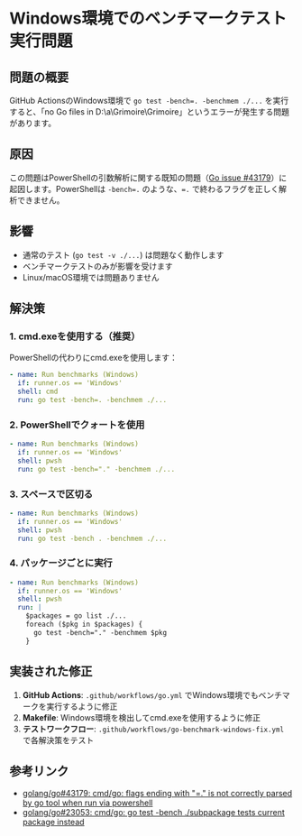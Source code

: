 # Windows環境でのベンチマークテスト実行問題

## 問題の概要

GitHub ActionsのWindows環境で `go test -bench=. -benchmem ./...` を実行すると、「no Go files in D:\a\Grimoire\Grimoire」というエラーが発生する問題があります。

## 原因

この問題はPowerShellの引数解析に関する既知の問題（[Go issue #43179](https://github.com/golang/go/issues/43179)）に起因します。PowerShellは `-bench=.` のような、`=.` で終わるフラグを正しく解析できません。

## 影響

- 通常のテスト (`go test -v ./...`) は問題なく動作します
- ベンチマークテストのみが影響を受けます
- Linux/macOS環境では問題ありません

## 解決策

### 1. cmd.exeを使用する（推奨）

PowerShellの代わりにcmd.exeを使用します：

```yaml
- name: Run benchmarks (Windows)
  if: runner.os == 'Windows'
  shell: cmd
  run: go test -bench=. -benchmem ./...
```

### 2. PowerShellでクォートを使用

```yaml
- name: Run benchmarks (Windows)
  if: runner.os == 'Windows'
  shell: pwsh
  run: go test -bench="." -benchmem ./...
```

### 3. スペースで区切る

```yaml
- name: Run benchmarks (Windows)
  if: runner.os == 'Windows'
  shell: pwsh
  run: go test -bench . -benchmem ./...
```

### 4. パッケージごとに実行

```yaml
- name: Run benchmarks (Windows)
  if: runner.os == 'Windows'
  shell: pwsh
  run: |
    $packages = go list ./...
    foreach ($pkg in $packages) {
      go test -bench="." -benchmem $pkg
    }
```

## 実装された修正

1. **GitHub Actions**: `.github/workflows/go.yml` でWindows環境でもベンチマークを実行するように修正
2. **Makefile**: Windows環境を検出してcmd.exeを使用するように修正
3. **テストワークフロー**: `.github/workflows/go-benchmark-windows-fix.yml` で各解決策をテスト

## 参考リンク

- [golang/go#43179: cmd/go: flags ending with "=." is not correctly parsed by go tool when run via powershell](https://github.com/golang/go/issues/43179)
- [golang/go#23053: cmd/go: go test -bench ./subpackage tests current package instead](https://github.com/golang/go/issues/23053)